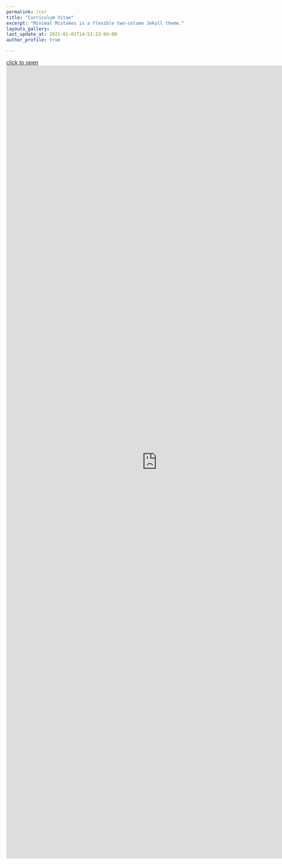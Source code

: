 ```yaml
---
permalink: /cv/
title: "Curriculum Vitae"
excerpt: "Minimal Mistakes is a flexible two-column Jekyll theme."
layouts_gallery:
last_update_at: 2021-01-01T14:51:23-04:00
author_profile: true

---
```

[click to open](/docs/my_cv.pdf)
<embed src="https://jeunghyunlee.github.io/docs/my_cv.pdf" width="800px" height="2100px" />


